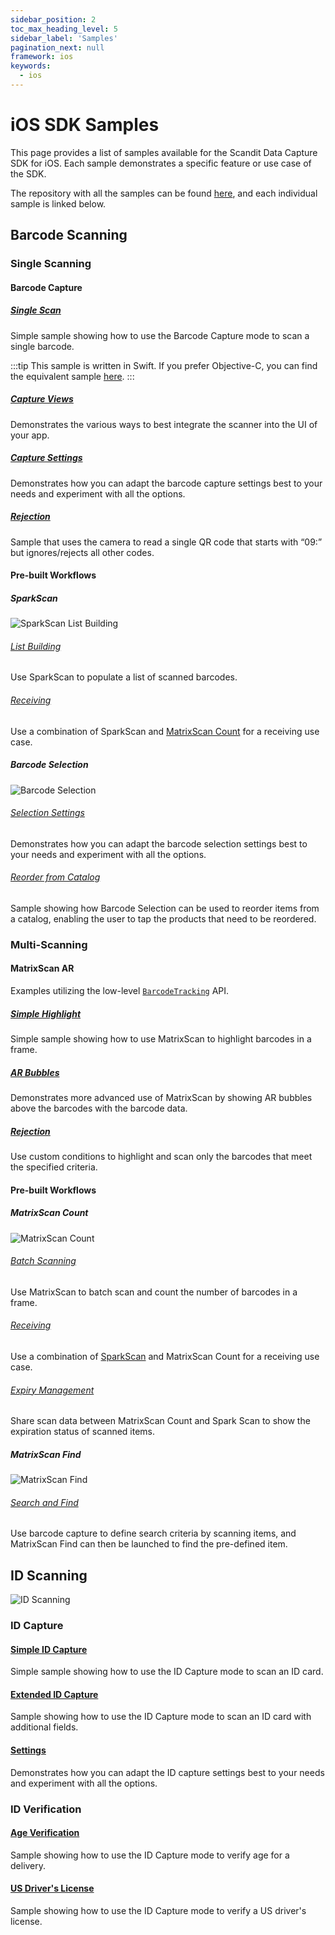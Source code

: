 ```yaml
---
sidebar_position: 2
toc_max_heading_level: 5
sidebar_label: 'Samples'
pagination_next: null
framework: ios
keywords:
  - ios
---
```


# iOS SDK Samples

This page provides a list of samples available for the Scandit Data Capture SDK for iOS. Each sample demonstrates a specific feature or use case of the SDK.

The repository with all the samples can be found [here](https://github.com/Scandit/datacapture-ios-samples/tree/master), and each individual sample is linked below.

## Barcode Scanning

### Single Scanning

#### Barcode Capture


##### [Single Scan](https://github.com/Scandit/datacapture-ios-samples/tree/master/BarcodeCaptureSimpleSampleSwift)

Simple sample showing how to use the Barcode Capture mode to scan a single barcode.

:::tip
This sample is written in Swift. If you prefer Objective-C, you can find the equivalent sample [here](https://github.com/Scandit/datacapture-ios-samples/tree/master/BarcodeCaptureSimpleSampleObjC).
:::

##### [Capture Views](https://github.com/Scandit/datacapture-ios-samples/tree/master/BarcodeCaptureViewsSample)

Demonstrates the various ways to best integrate the scanner into the UI of your app.

##### [Capture Settings](https://github.com/Scandit/datacapture-ios-samples/tree/master/BarcodeCaptureSettingsSample)

Demonstrates how you can adapt the barcode capture settings best to your needs and experiment with all the options.

##### [Rejection](https://github.com/Scandit/datacapture-ios-samples/tree/master/BarcodeCaptureRejectSample)

Sample that uses the camera to read a single QR code that starts with “09:” but ignores/rejects all other codes.

#### Pre-built Workflows

##### SparkScan

![SparkScan List Building](/img/samples/sparkscan_list_building.png)

###### [List Building](https://github.com/Scandit/datacapture-ios-samples/tree/master/ListBuildingSample)

Use SparkScan to populate a list of scanned barcodes.

###### [Receiving](https://github.com/Scandit/datacapture-ios-samples/tree/master/ReceivingSample)

Use a combination of SparkScan and [MatrixScan Count](#matrixscan-count) for a receiving use case.

##### Barcode Selection

![Barcode Selection](/img/samples/barcode_selection.png)

###### [Selection Settings](https://github.com/Scandit/datacapture-ios-samples/tree/master/BarcodeSelectionSettingsSample)

Demonstrates how you can adapt the barcode selection settings best to your needs and experiment with all the options.

###### [Reorder from Catalog](https://github.com/Scandit/datacapture-ios-samples/tree/master/ReorderFromCatalogSample)

Sample showing how Barcode Selection can be used to reorder items from a catalog, enabling the user to tap the products that need to be reordered.

### Multi-Scanning

#### MatrixScan AR

Examples utilizing the low-level [`BarcodeTracking`](https://docs.scandit.com/data-capture-sdk/ios/barcode-capture/api/barcode-tracking.html) API.

##### [Simple Highlight](https://github.com/Scandit/datacapture-ios-samples/tree/master/MatrixScanSimpleSample)

Simple sample showing how to use MatrixScan to highlight barcodes in a frame.

##### [AR Bubbles](https://github.com/Scandit/datacapture-ios-samples/tree/master/MatrixScanBubblesSample)

Demonstrates more advanced use of MatrixScan by showing AR bubbles above the barcodes with the barcode data.

##### [Rejection](https://github.com/Scandit/datacapture-ios-samples/tree/master/MatrixScanRejectSample)

Use custom conditions to highlight and scan only the barcodes that meet the specified criteria.

#### Pre-built Workflows

##### MatrixScan Count

![MatrixScan Count](/img/samples/ms_count.png)

###### [Batch Scanning](https://github.com/Scandit/datacapture-ios-samples/tree/master/MatrixScanCountSimpleSample)

Use MatrixScan to batch scan and count the number of barcodes in a frame.

###### [Receiving](https://github.com/Scandit/datacapture-ios-samples/tree/master/ReceivingSample)

Use a combination of [SparkScan](#sparkscan) and MatrixScan Count for a receiving use case.

###### [Expiry Management](https://github.com/Scandit/datacapture-ios-samples/tree/master/ExpiryManagementSample)

Share scan data between MatrixScan Count and Spark Scan to show the expiration status of scanned items.

##### MatrixScan Find

![MatrixScan Find](/img/samples/ms_find_ios.png)

###### [Search and Find](https://github.com/Scandit/datacapture-ios-samples/tree/master/SearchAndFindSample)

Use barcode capture to define search criteria by scanning items, and MatrixScan Find can then be launched to find the pre-defined item.

## ID Scanning

![ID Scanning](/img/samples/id_scanning.png)

### ID Capture

#### [Simple ID Capture](https://github.com/Scandit/datacapture-ios-samples/tree/master/IdCaptureSimpleSample)

Simple sample showing how to use the ID Capture mode to scan an ID card.

#### [Extended ID Capture](https://github.com/Scandit/datacapture-ios-samples/tree/master/IdCaptureExtendedSample)

Sample showing how to use the ID Capture mode to scan an ID card with additional fields.

#### [Settings](https://github.com/Scandit/datacapture-ios-samples/tree/master/IdCaptureSettingsSample)

Demonstrates how you can adapt the ID capture settings best to your needs and experiment with all the options.

### ID Verification

#### [Age Verification](https://github.com/Scandit/datacapture-ios-samples/tree/master/AgeVerifiedDeliverySample)

Sample showing how to use the ID Capture mode to verify age for a delivery.

#### [US Driver's License](https://github.com/Scandit/datacapture-ios-samples/tree/master/USDLVerificationSample)

Sample showing how to use the ID Capture mode to verify a US driver's license.
